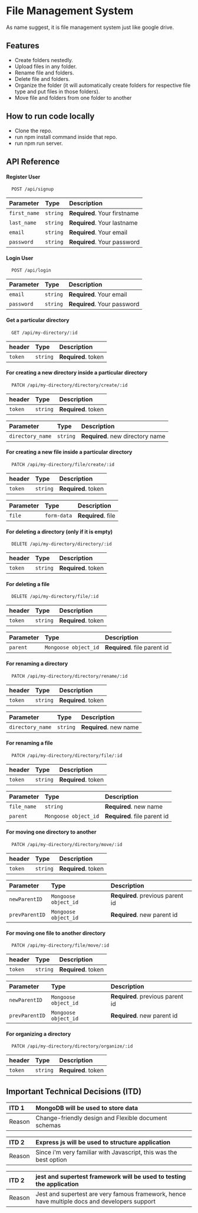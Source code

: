 
# File Management System

As name suggest, it is file management system just like google drive.





## Features

- Create folders nestedly.
- Upload files in any folder.
- Rename file and folders.
- Delete file and folders.
- Organize the folder (it will automatically create folders for respective file type and put files in those folders).
- Move file and folders from one folder to another






## How to run code locally

- Clone the repo.
- run npm install command inside that repo.
- run npm run server.




## API Reference

#### Register User

```http
  POST /api/signup
```

| Parameter | Type     | Description                |
| :-------- | :------- | :------------------------- |
| `first_name` | `string` | **Required**. Your firstname |
| `last_name` | `string` | **Required**. Your lastname |
| `email` | `string` | **Required**. Your email |
| `password` | `string` | **Required**. Your password |

#### Login User

```http
  POST /api/login

```

| Parameter | Type     | Description                       |
| :-------- | :------- | :-------------------------------- |
| `email` | `string` | **Required**. Your email |
| `password` | `string` | **Required**. Your password |

####  Get a particular directory

```http
  GET /api/my-directory/:id

```
| header | Type     | Description                       |
| :-------- | :------- | :-------------------------------- |
| `token` | `string` | **Required**. token |


#### For creating a new directory inside a particular directory


```http
  PATCH /api/my-directory/directory/create/:id

```
| header | Type     | Description                       |
| :-------- | :------- | :-------------------------------- |
| `token` | `string` | **Required**. token |

| Parameter | Type     | Description                       |
| :-------- | :------- | :-------------------------------- |
| `directory_name` | `string` | **Required**. new directory name |




#### For creating a new file inside a particular directory


```http
  PATCH /api/my-directory/file/create/:id

```
| header | Type     | Description                       |
| :-------- | :------- | :-------------------------------- |
| `token` | `string` | **Required**. token |

| Parameter | Type     | Description                       |
| :-------- | :------- | :-------------------------------- |
| `file` | `form-data` | **Required**. file |





#### For deleting a directory (only if it is empty)


```http
  DELETE /api/my-directory/directory/:id

```
| header | Type     | Description                       |
| :-------- | :------- | :-------------------------------- |
| `token` | `string` | **Required**. token |



#### For deleting a file


```http
  DELETE /api/my-directory/file/:id

```
| header | Type     | Description                       |
| :-------- | :------- | :-------------------------------- |
| `token` | `string` | **Required**. token |


| Parameter | Type     | Description                       |
| :-------- | :------- | :-------------------------------- |
| `parent` | `Mongoose object_id` | **Required**. file parent id|







#### For renaming a directory


```http
  PATCH /api/my-directory/directory/rename/:id

```
| header | Type     | Description                       |
| :-------- | :------- | :-------------------------------- |
| `token` | `string` | **Required**. token |


| Parameter | Type     | Description                       |
| :-------- | :------- | :-------------------------------- |
| `directory_name` | `string` | **Required**. new name|







#### For renaming a file


```http
  PATCH /api/my-directory/directory/file/:id

```
| header | Type     | Description                       |
| :-------- | :------- | :-------------------------------- |
| `token` | `string` | **Required**. token |


| Parameter | Type     | Description                       |
| :-------- | :------- | :-------------------------------- |
| `file_name` | `string` | **Required**. new name|
| `parent` | `Mongoose object_id` | **Required**. file parent id|





#### For moving one directory to another



```http
  PATCH /api/my-directory/directory/move/:id

```
| header | Type     | Description                       |
| :-------- | :------- | :-------------------------------- |
| `token` | `string` | **Required**. token |


| Parameter | Type     | Description                       |
| :-------- | :------- | :-------------------------------- |
| `newParentID` | `Mongoose object_id` | **Required**. previous parent id|
| `prevParentID` | `Mongoose object_id` | **Required**. new parent id|



#### For moving one file to another directory



```http
  PATCH /api/my-directory/file/move/:id

```
| header | Type     | Description                       |
| :-------- | :------- | :-------------------------------- |
| `token` | `string` | **Required**. token |


| Parameter | Type     | Description                       |
| :-------- | :------- | :-------------------------------- |
| `newParentID` | `Mongoose object_id` | **Required**. previous parent id|
| `prevParentID` | `Mongoose object_id` | **Required**. new parent id|





#### For organizing a directory



```http
  PATCH /api/my-directory/directory/organize/:id

```
| header | Type     | Description                       |
| :-------- | :------- | :-------------------------------- |
| `token` | `string` | **Required**. token |


## Important Technical Decisions (ITD)


| ITD 1 | MongoDB will be used to store data| 
| :-------- | :------- | 
| Reason | Change-friendly design and Flexible document schemas| 


| ITD 2 | Express js will be used to structure application| 
| :-------- | :------- |  
| Reason | Since i'm very familiar with Javascript, this was the best option| 




| ITD 2 | jest and supertest framework  will be used to testing the application| 
| :-------- | :------- |  
| Reason | Jest and supertest are very famous framework, hence have multiple docs and developers support | 

